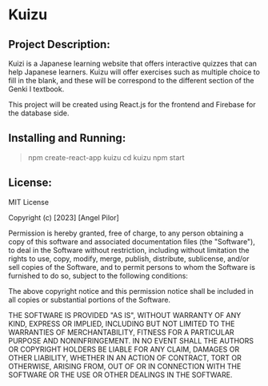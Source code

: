 # Kuizu

## Project Description:

Kuizi is a Japanese learning website that offers interactive quizzes that can help Japanese learners. Kuizu will offer
exercises such as multiple choice to fill in the blank, and these will be correspond to the different section of the Genki I textbook.

This project will be created using React.js for the frontend and Firebase for the database side.

## Installing and Running:

> npm create-react-app kuizu
> cd kuizu
> npm start

## License:

MIT License

Copyright (c) [2023] [Angel Pilor]

Permission is hereby granted, free of charge, to any person obtaining a copy
of this software and associated documentation files (the "Software"), to deal
in the Software without restriction, including without limitation the rights
to use, copy, modify, merge, publish, distribute, sublicense, and/or sell
copies of the Software, and to permit persons to whom the Software is
furnished to do so, subject to the following conditions:

The above copyright notice and this permission notice shall be included in all
copies or substantial portions of the Software.

THE SOFTWARE IS PROVIDED "AS IS", WITHOUT WARRANTY OF ANY KIND, EXPRESS OR
IMPLIED, INCLUDING BUT NOT LIMITED TO THE WARRANTIES OF MERCHANTABILITY,
FITNESS FOR A PARTICULAR PURPOSE AND NONINFRINGEMENT. IN NO EVENT SHALL THE
AUTHORS OR COPYRIGHT HOLDERS BE LIABLE FOR ANY CLAIM, DAMAGES OR OTHER
LIABILITY, WHETHER IN AN ACTION OF CONTRACT, TORT OR OTHERWISE, ARISING FROM,
OUT OF OR IN CONNECTION WITH THE SOFTWARE OR THE USE OR OTHER DEALINGS IN THE
SOFTWARE.
